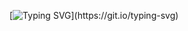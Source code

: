 [![Typing SVG](https://readme-typing-svg.demolab.com?font=Montserrat&size=60&duration=3000&pause=400&color=FCAB00&center=true&multiline=true&width=1000&height=250&lines=Hello+World!+I'm+Roman.;Welcome+to+my+GitHub+profile.;I+am+a+novice+frontend+developer.)](https://git.io/typing-svg)
